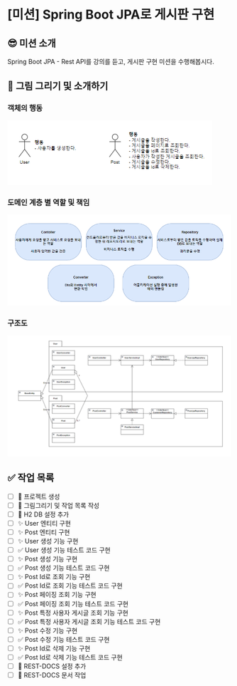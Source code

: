 # [미션] Spring Boot JPA로 게시판 구현

## 😎 미션 소개 
Spring Boot JPA - Rest API를 강의를 듣고, 게시판 구현 미션을 수행해봅시다.

## 🤔 그림 그리기 및 소개하기

### 객체의 행동
![img.png](docs/v1/img.png)

### 도메인 계층 별 역할 및 책임
![img_1.png](docs/v1/img_1.png)

### 구조도
![img_2.png](docs/v1/img_2.png)

## ✅ 작업 목록
- [ ] 🎉 프로젝트 생성
- [ ] 📝 그림그리기 및 작업 목록 작성
- [ ] 🔧 H2 DB 설정 추가
- [ ] ✨ User 엔티티 구현
- [ ] ✨ Post 엔티티 구현
- [ ] ✨ User 생성 기능 구현
- [ ] ✅ User 생성 기능 테스트 코드 구현
- [ ] ✨ Post 생성 기능 구현
- [ ] ✅ Post 생성 기능 테스트 코드 구현
- [ ] ✨ Post Id로 조회 기능 구현
- [ ] ✅ Post Id로 조회 기능 테스트 코드 구현
- [ ] ✨ Post 페이징 조회 기능 구현
- [ ] ✅ Post 페이징 조회 기능 테스트 코드 구현
- [ ] ✨ Post 특정 사용자 게시글 조회 기능 구현
- [ ] ✅ Post 특정 사용자 게시글 조회 기능 테스트 코드 구현
- [ ] ✨ Post 수정 기능 구현
- [ ] ✅ Post 수정 기능 테스트 코드 구현
- [ ] ✨ Post Id로 삭제 기능 구현
- [ ] ✅ Post Id로 삭제 기능 테스트 코드 구현
- [ ] 🔧 REST-DOCS 설정 추가
- [ ] 📝 REST-DOCS 문서 작업
